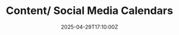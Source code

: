 ---
title: Content/ Social Media Calendars
linkTitle: Content/ Social Media Calendars
date: '2025-04-29T17:10:00Z'
weight: 1
description: No content
draft: false
ref: content-social-media-calendars
---